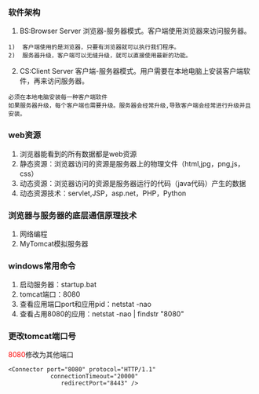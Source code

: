 ### 软件架构

1. BS:Browser Server 浏览器-服务器模式。客户端使用浏览器来访问服务器。
```
1)	客户端使用的是浏览器，只要有浏览器就可以执行我们程序。
2)	服务器升级，客户端可以无缝升级，就可以直接使用最新的功能。
```

2. CS:Client Server 客户端-服务器模式。用户需要在本地电脑上安装客户端软件，再来访问服务器。
```
必须在本地电脑安装每一种客户端软件
如果服务器升级，每个客户端也需要升级。服务器会经常升级,导致客户端会经常进⾏升级并且安装。
```

### web资源
1. 浏览器能看到的所有数据都是web资源
2. 静态资源：浏览器访问的资源是服务器上的物理文件（html,jpg，png,js，css）
3. 动态资源：浏览器访问的资源是服务器运行的代码（java代码）产生的数据
4. 动态资源技术：servlet,JSP，asp.net，PHP，Python

### 浏览器与服务器的底层通信原理技术
1. 网络编程
2. MyTomcat模拟服务器

### windows常用命令
1. 启动服务器：startup.bat
2. tomcat端口：8080
3. 查看应用端口port和应用pid：netstat -nao
4. 查看占用8080的应用：netstat -nao | findstr "8080"

### 更改tomcat端口号
<font color="red">8080</font>修改为其他端口
```
<Connector port="8080" protocol="HTTP/1.1"
            connectionTimeout="20000"
               redirectPort="8443" />               
```

